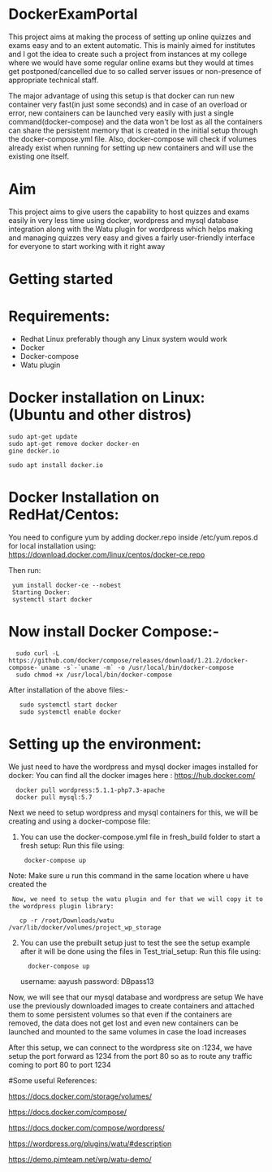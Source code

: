 # DockerExamPortal
This project aims at making the process of setting up online quizzes and exams easy and to an extent automatic. This is mainly aimed for institutes and I got the idea to create such a project from instances at my college where we would have some regular online exams but they would at times get postponed/cancelled due to so called server issues or non-presence of appropriate technical staff.

The major advantage of using this setup is that docker can run new container very fast(in just some seconds) and in case of an overload or error, new containers can be launched very easily with just a single command(docker-compose) and the data won't be lost as all the containers can share the persistent memory that is created in the initial setup through the docker-compose.yml file. Also, docker-compose will check if volumes already exist when running for setting up new containers and will use the existing one itself.

# Aim
This project aims to give users the capability to host quizzes and exams easily in very less time using docker, wordpress and mysql database integration along with the Watu plugin for wordpress which helps making and managing quizzes very easy and gives a fairly user-friendly interface for everyone to start working with it right away

# Getting started

# Requirements:
 - Redhat Linux preferably though any Linux system would work
 - Docker
 - Docker-compose
 - Watu plugin
 
# Docker installation on Linux: (Ubuntu and other distros)

    sudo apt-get update
    sudo apt-get remove docker docker-en
    gine docker.io

    sudo apt install docker.io

# Docker Installation on RedHat/Centos:

You need to configure yum by adding docker.repo inside
      /etc/yum.repos.d
for local installation using: https://download.docker.com/linux/centos/docker-ce.repo  

Then run:

     yum install docker-ce --nobest
     Starting Docker:
     systemctl start docker
# Now install Docker Compose:-

      sudo curl -L https://github.com/docker/compose/releases/download/1.21.2/docker-compose-`uname -s`-`uname -m` -o /usr/local/bin/docker-compose
      sudo chmod +x /usr/local/bin/docker-compose

After installation of the above files:-
       
       sudo systemctl start docker
       sudo systemctl enable docker


# Setting up the environment:
We just need to have the wordpress and mysql docker images installed for docker:
You can find all the docker images here : https://hub.docker.com/

      docker pull wordpress:5.1.1-php7.3-apache
      docker pull mysql:5.7
   
   
Next we need to setup wordpress and mysql containers
for this, we will be creating and using a docker-compose file:
 1. You can use the docker-compose.yml file in fresh_build folder to start a fresh setup:
     Run this file using:
    
         docker-compose up
    
   Note: Make sure u run this command in the same location where u have created the
   
     Now, we need to setup the watu plugin and for that we will copy it to the wordpress plugin library:
       
       cp -r /root/Downloads/watu  /var/lib/docker/volumes/project_wp_storage
       
2. You can use the prebuilt setup just to test the see the setup example after it will be done using the files in Test_trial_setup:
     Run this file using:
    
         docker-compose up
     
     username: aayush
     password: DBpass13

Now, we will see that our mysql database and wordpress are setup
We have use the previously downloaded images to create containers and attached them to some persistent volumes so that even if the containers are removed, the data does not get lost and even new containers can be launched and mounted to the same volumes in case the load increases

After this setup, we can connect to the wordpress site on <host ip>:1234, we have setup the port forward as 1234 from the port 80 so as to route any traffic coming to port 80 to port 1234

#Some useful References:

https://docs.docker.com/storage/volumes/

https://docs.docker.com/compose/

https://docs.docker.com/compose/wordpress/

https://wordpress.org/plugins/watu/#description

https://demo.pimteam.net/wp/watu-demo/
